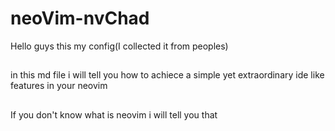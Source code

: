 # neoVim-nvChad

Hello guys this my config(I collected it from peoples)
## 
in this md file i will tell you how to achiece a simple yet extraordinary ide like features in your neovim 
## 
If you don't know what is neovim i will tell you that 
